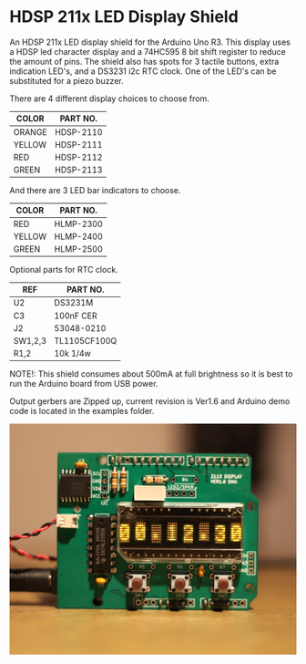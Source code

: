 # HDSP 211x LED Display Shield
 An HDSP 211x LED display shield for the Arduino Uno R3. This display uses a HDSP led character display and a 74HC595
 8 bit shift register to reduce the amount of pins. The shield also has spots for 3 tactile buttons, extra indication
 LED's, and a DS3231 i2c RTC clock. One of the LED's can be substituted for a piezo buzzer.
 
 There are 4 different display choices to choose from.
 
 |  COLOR  |  PART NO.  |
 |---------|------------|
 | ORANGE  | HDSP-2110  |
 | YELLOW  | HDSP-2111  |
 | RED     | HDSP-2112  |
 | GREEN   | HDSP-2113  |
 
 And there are 3 LED bar indicators to choose.
 
 |  COLOR  |  PART NO.  |
 |---------|------------|
 | RED     |  HLMP-2300 |
 | YELLOW  |  HLMP-2400 |
 | GREEN   |  HLMP-2500 |
 
 Optional parts for RTC clock.
 
 |   REF   |  PART NO.  |
 |---------|------------|
 |   U2    |  DS3231M   |
 |   C3    |  100nF CER |
 |   J2    | 53048-0210 |
 | SW1,2,3 |TL1105CF100Q|
 |  R1,2   | 10k 1/4w   |
 
 NOTE!: This shield consumes about 500mA at full brightness so it is best to run the Arduino board from USB power.
 
 Output gerbers are Zipped up, current revision is Ver1.6 and Arduino demo code is located in the examples folder.
 
 ![HDSP Running](/HDSP211x%20Pics/HDSP2.JPG)